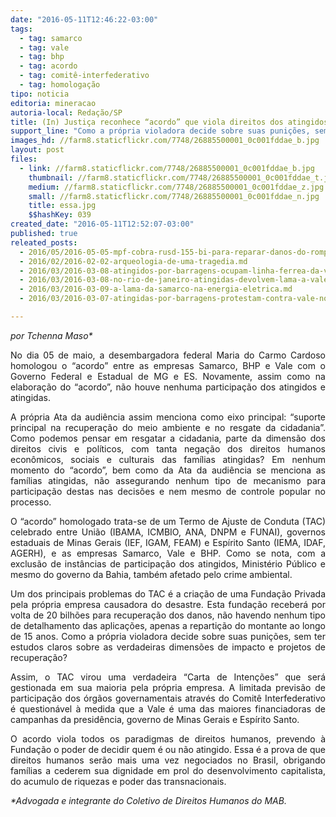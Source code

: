 ```yaml
---
date: "2016-05-11T12:46:22-03:00"
tags:
  - tag: samarco
  - tag: vale
  - tag: bhp
  - tag: acordo
  - tag: comitê-interfederativo
  - tag: homologação
tipo: noticia
editoria: mineracao
autoria-local: Redação/SP
title: (In) Justiça reconhece “acordo” que viola direitos dos atingidos pela Samarco
support_line: "Como a própria violadora decide sobre suas punições, sem ter estudos claros sobre as verdadeiras dimensões de impacto e projetos de recuperação?"
images_hd: //farm8.staticflickr.com/7748/26885500001_0c001fddae_b.jpg
layout: post
files:
  - link: //farm8.staticflickr.com/7748/26885500001_0c001fddae_b.jpg
    thumbnail: //farm8.staticflickr.com/7748/26885500001_0c001fddae_t.jpg
    medium: //farm8.staticflickr.com/7748/26885500001_0c001fddae_z.jpg
    small: //farm8.staticflickr.com/7748/26885500001_0c001fddae_n.jpg
    title: essa.jpg
    $$hashKey: 039
created_date: "2016-05-11T12:52:07-03:00"
published: true
releated_posts:
  - 2016/05/2016-05-05-mpf-cobra-rusd-155-bi-para-reparar-danos-do-rompimento-da-barragem-da-samarco.md
  - 2016/02/2016-02-02-arqueologia-de-uma-tragedia.md
  - 2016/03/2016-03-08-atingidos-por-barragens-ocupam-linha-ferrea-da-vale.md
  - 2016/03/2016-03-08-no-rio-de-janeiro-atingidas-devolvem-lama-a-vale.md
  - 2016/03/2016-03-09-a-lama-da-samarco-na-energia-eletrica.md
  - 2016/03/2016-03-07-atingidas-por-barragens-protestam-contra-vale-no-rio-de-janeiro.md

---
```

<p align="justify"><em>por Tchenna Maso*</em></p>

<p align="justify">No dia 05 de maio, a desembargadora federal Maria do Carmo Cardoso homologou o &ldquo;acordo&rdquo; entre as empresas Samarco, BHP e Vale com o Governo Federal e Estadual de MG e ES. Novamente, assim como na elabora&ccedil;&atilde;o do &ldquo;acordo&rdquo;, n&atilde;o houve nenhuma participa&ccedil;&atilde;o dos atingidos e atingidas.</p>

<p align="justify">A pr&oacute;pria Ata da audi&ecirc;ncia assim menciona como eixo principal: &ldquo;suporte principal na recupera&ccedil;&atilde;o do meio ambiente e no resgate da cidadania&rdquo;. Como podemos pensar em resgatar a cidadania, parte da dimens&atilde;o dos direitos civis e pol&iacute;ticos, com tanta nega&ccedil;&atilde;o dos direitos humanos econ&ocirc;micos, sociais e culturais das fam&iacute;lias atingidas? Em nenhum momento do &ldquo;acordo&rdquo;, bem como da Ata da audi&ecirc;ncia se menciona as fam&iacute;lias atingidas, n&atilde;o assegurando nenhum tipo de mecanismo para participa&ccedil;&atilde;o destas nas decis&otilde;es e nem mesmo de controle popular no processo.</p>

<p align="justify">O &ldquo;acordo&rdquo; homologado trata-se de um Termo de Ajuste de Conduta (TAC) celebrado entre Uni&atilde;o (IBAMA, ICMBIO, ANA, DNPM e FUNAI), governos estaduais de Minas Gerais (IEF, IGAM, FEAM) e Esp&iacute;rito Santo (IEMA, IDAF, AGERH), e as empresas Samarco, Vale e BHP. Como se nota, com a exclus&atilde;o de inst&acirc;ncias de participa&ccedil;&atilde;o dos atingidos, Minist&eacute;rio P&uacute;blico e mesmo do governo da Bahia, tamb&eacute;m afetado pelo crime ambiental.</p>

<p align="justify">Um dos principais problemas do TAC &eacute; a cria&ccedil;&atilde;o de uma Funda&ccedil;&atilde;o Privada pela pr&oacute;pria empresa causadora do desastre. Esta funda&ccedil;&atilde;o receber&aacute; por volta de 20 bilh&otilde;es para recupera&ccedil;&atilde;o dos danos, n&atilde;o havendo nenhum tipo de detalhamento das aplica&ccedil;&otilde;es, apenas a reparti&ccedil;&atilde;o do montante ao longo de 15 anos. Como a pr&oacute;pria violadora decide sobre suas puni&ccedil;&otilde;es, sem ter estudos claros sobre as verdadeiras dimens&otilde;es de impacto e projetos de recupera&ccedil;&atilde;o?</p>

<p align="justify">Assim, o TAC virou uma verdadeira &ldquo;Carta de Inten&ccedil;&otilde;es&rdquo; que ser&aacute; gestionada em sua maioria pela pr&oacute;pria empresa. A limitada previs&atilde;o de participa&ccedil;&atilde;o dos &oacute;rg&atilde;os governamentais atrav&eacute;s do Comit&ecirc; Interfederativo &eacute; question&aacute;vel &agrave; medida que a Vale &eacute; uma das maiores financiadoras de campanhas da presid&ecirc;ncia, governo de Minas Gerais e Esp&iacute;rito Santo.</p>

<p align="justify">O acordo viola todos os paradigmas de direitos humanos, prevendo &agrave; Funda&ccedil;&atilde;o o poder de decidir quem &eacute; ou n&atilde;o atingido. Essa &eacute; a prova de que direitos humanos ser&atilde;o mais uma vez negociados no Brasil, obrigando fam&iacute;lias a cederem sua dignidade em prol do desenvolvimento capitalista, do acumulo de riquezas e poder das transnacionais.</p>

<p align="justify"><em>*</em><em>Advogada e integrante do Coletivo de Direitos Humanos do MAB.</em></p>
